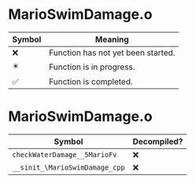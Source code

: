 # MarioSwimDamage.o
| Symbol | Meaning 
| ------------- | ------------- 
| :x: | Function has not yet been started. 
| :eight_pointed_black_star: | Function is in progress. 
| :white_check_mark: | Function is completed. 


# MarioSwimDamage.o
| Symbol | Decompiled? |
| ------------- | ------------- |
| `checkWaterDamage__5MarioFv` | :x: |
| `__sinit_\MarioSwimDamage_cpp` | :x: |
